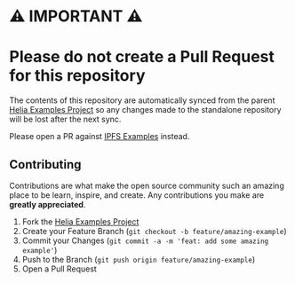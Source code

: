 # ⚠️ IMPORTANT ⚠️

# Please do not create a Pull Request for this repository

The contents of this repository are automatically synced from the parent [Helia Examples Project](https://github.com/ipfs-examples/helia-examples) so any changes made to the standalone repository will be lost after the next sync.

Please open a PR against [IPFS Examples](https://github.com/ipfs-examples/helia-examples) instead.

## Contributing

Contributions are what make the open source community such an amazing place to be learn, inspire, and create. Any contributions you make are **greatly appreciated**.

1. Fork the [Helia Examples Project](https://github.com/ipfs-examples/helia-examples)
2. Create your Feature Branch (`git checkout -b feature/amazing-example`)
3. Commit your Changes (`git commit -a -m 'feat: add some amazing example'`)
4. Push to the Branch (`git push origin feature/amazing-example`)
5. Open a Pull Request
